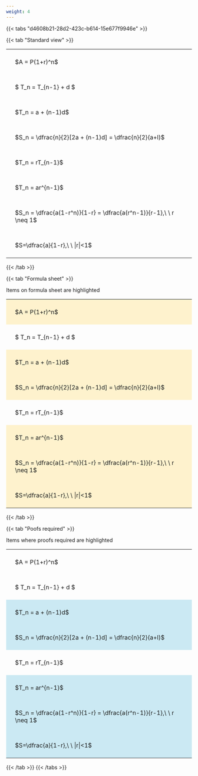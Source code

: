 ```yaml
---
weight: 4
---
```


{{< tabs "d4608b21-28d2-423c-b614-15e677f9946e" >}}

{{< tab "Standard view" >}}

<style type="text/css">
#T_36920 th.col_heading {
  text-align: left;
  font-size: 1em;
}
#T_36920 td {
  text-align: left;
  font-size: 1em;
  padding: 1.5em;
}
</style>
<table id="T_36920">
  <thead>
  </thead>
  <tbody>
    <tr>
      <td id="T_36920_row0_col0" class="data row0 col0" >$A = P(1+r)^n$</td>
    </tr>
    <tr>
      <td id="T_36920_row1_col0" class="data row1 col0" >$ T_n = T_{n-1} + d $</td>
    </tr>
    <tr>
      <td id="T_36920_row2_col0" class="data row2 col0" >$T_n = a + (n-1)d$</td>
    </tr>
    <tr>
      <td id="T_36920_row3_col0" class="data row3 col0" >$S_n = \dfrac{n}{2}[2a + (n-1)d] = \dfrac{n}{2}(a+l)$</td>
    </tr>
    <tr>
      <td id="T_36920_row4_col0" class="data row4 col0" >$T_n = rT_{n-1}$</td>
    </tr>
    <tr>
      <td id="T_36920_row5_col0" class="data row5 col0" >$T_n = ar^{n-1}$</td>
    </tr>
    <tr>
      <td id="T_36920_row6_col0" class="data row6 col0" >$S_n = \dfrac{a(1-r^n)}{1-r} = \dfrac{a(r^n-1)}{r-1},\ \  r \neq 1$</td>
    </tr>
    <tr>
      <td id="T_36920_row7_col0" class="data row7 col0" >$S=\dfrac{a}{1-r},\ \ |r|<1$</td>
    </tr>
  </tbody>
</table>
{{< /tab >}}

{{< tab "Formula sheet" >}}

Items on formula sheet are highlighted 
<br>
<style type="text/css">
#T_1c559 th.col_heading {
  text-align: left;
  font-size: 1em;
}
#T_1c559 td {
  text-align: left;
  font-size: 1em;
  padding: 1.5em;
}
#T_1c559_row0_col0, #T_1c559_row2_col0, #T_1c559_row3_col0, #T_1c559_row5_col0, #T_1c559_row6_col0, #T_1c559_row7_col0 {
  background-color: rgba(255,194,10, 0.2);
}
#T_1c559_row1_col0, #T_1c559_row4_col0 {
  background-color: rgba(0,0,0,0);
}
</style>
<table id="T_1c559">
  <thead>
  </thead>
  <tbody>
    <tr>
      <td id="T_1c559_row0_col0" class="data row0 col0" >$A = P(1+r)^n$</td>
    </tr>
    <tr>
      <td id="T_1c559_row1_col0" class="data row1 col0" >$ T_n = T_{n-1} + d $</td>
    </tr>
    <tr>
      <td id="T_1c559_row2_col0" class="data row2 col0" >$T_n = a + (n-1)d$</td>
    </tr>
    <tr>
      <td id="T_1c559_row3_col0" class="data row3 col0" >$S_n = \dfrac{n}{2}[2a + (n-1)d] = \dfrac{n}{2}(a+l)$</td>
    </tr>
    <tr>
      <td id="T_1c559_row4_col0" class="data row4 col0" >$T_n = rT_{n-1}$</td>
    </tr>
    <tr>
      <td id="T_1c559_row5_col0" class="data row5 col0" >$T_n = ar^{n-1}$</td>
    </tr>
    <tr>
      <td id="T_1c559_row6_col0" class="data row6 col0" >$S_n = \dfrac{a(1-r^n)}{1-r} = \dfrac{a(r^n-1)}{r-1},\ \  r \neq 1$</td>
    </tr>
    <tr>
      <td id="T_1c559_row7_col0" class="data row7 col0" >$S=\dfrac{a}{1-r},\ \ |r|<1$</td>
    </tr>
  </tbody>
</table>
{{< /tab >}}

{{< tab "Poofs required" >}}

Items where proofs required are highlighted 
<br>
<style type="text/css">
#T_05d55 th.col_heading {
  text-align: left;
  font-size: 1em;
}
#T_05d55 td {
  text-align: left;
  font-size: 1em;
  padding: 1.5em;
}
#T_05d55_row0_col0, #T_05d55_row1_col0, #T_05d55_row4_col0 {
  background-color: rgba(0,0,0,0);
}
#T_05d55_row2_col0, #T_05d55_row3_col0, #T_05d55_row5_col0, #T_05d55_row6_col0, #T_05d55_row7_col0 {
  background-color: rgba(0,150,200, 0.2);
}
</style>
<table id="T_05d55">
  <thead>
  </thead>
  <tbody>
    <tr>
      <td id="T_05d55_row0_col0" class="data row0 col0" >$A = P(1+r)^n$</td>
    </tr>
    <tr>
      <td id="T_05d55_row1_col0" class="data row1 col0" >$ T_n = T_{n-1} + d $</td>
    </tr>
    <tr>
      <td id="T_05d55_row2_col0" class="data row2 col0" >$T_n = a + (n-1)d$</td>
    </tr>
    <tr>
      <td id="T_05d55_row3_col0" class="data row3 col0" >$S_n = \dfrac{n}{2}[2a + (n-1)d] = \dfrac{n}{2}(a+l)$</td>
    </tr>
    <tr>
      <td id="T_05d55_row4_col0" class="data row4 col0" >$T_n = rT_{n-1}$</td>
    </tr>
    <tr>
      <td id="T_05d55_row5_col0" class="data row5 col0" >$T_n = ar^{n-1}$</td>
    </tr>
    <tr>
      <td id="T_05d55_row6_col0" class="data row6 col0" >$S_n = \dfrac{a(1-r^n)}{1-r} = \dfrac{a(r^n-1)}{r-1},\ \  r \neq 1$</td>
    </tr>
    <tr>
      <td id="T_05d55_row7_col0" class="data row7 col0" >$S=\dfrac{a}{1-r},\ \ |r|<1$</td>
    </tr>
  </tbody>
</table>
{{< /tab >}}
{{< /tabs >}}